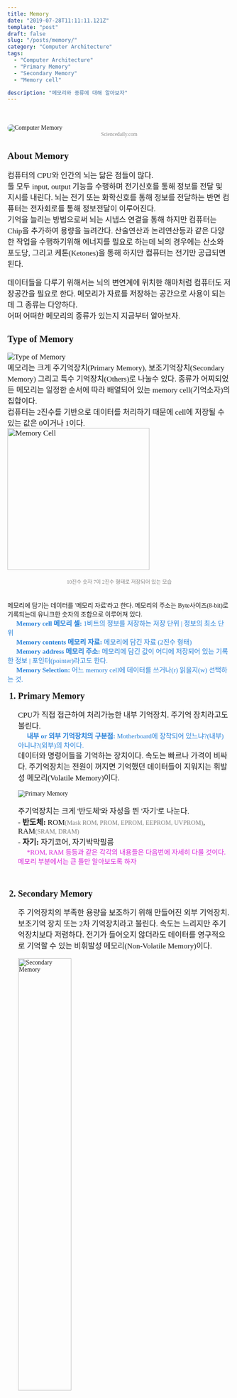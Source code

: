 ```yaml
---
title: Memory
date: "2019-07-28T11:11:11.121Z"
template: "post"
draft: false
slug: "/posts/memory/"
category: "Computer Architecture"
tags:
  - "Computer Architecture"
  - "Primary Memory"
  - "Secondary Memory"
  - "Memory cell"

description: "메모리와 종류에 대해 알아보자"
---
```

<head>
<link href="https://fonts.googleapis.com/css?family=Sunflower:300&display=swap" rel="stylesheet">
<style>
code {
  background-color: #ececec
}
p {
  font-size: 17px;
}
li {
  font-size: 20px;
  font-weight: bold;
}
sub{
  font-size: 15px;
  vertical-align: middle;
  padding: 20px;
  color: #2680d9;
}
sub2{
  font-size: 15px;
  vertical-align: middle;
  padding: 20px;
  color: #d926d9;
}
br{
  line-height: 35px;
}
small{
  color: #808080;
}
#rcorners {
  border-radius: 25px;
  border: 2px solid #dd4ecf;
  padding: 20px; 
  width: 200px;
  height: 150px;  
}
.rdimg {
  border-radius: 25px;
}
</style>
</head>

<div style="font-family:Sunflower;">
<br>
<img src="/media/computerMemory.jpg" alt="Computer Memory" class=rdimg>
<small><center>Sciencedaily.com</small></center>
<h2>About Memory</h2>
  <p>
  컴퓨터의 CPU와 인간의 뇌는 닮은 점들이 많다. <br>
  둘 모두 input, output 기능을 수행하며 전기신호를 통해 정보를 전달 및 지시를 내린다. 뇌는 전기 또는 화학신호를 통해 정보를 전달하는 반면 컴퓨터는 전자회로를 통해 정보전달이 이루어진다. <br>
  기억을 늘리는 방법으로써 뇌는 시냅스 연결을 통해 하지만 컴퓨터는 Chip을 추가하여 용량을 늘려간다. 산술연산과 논리연산등과 같은 다양한 작업을 수행하기위해 에너지를 필요로 하는데 뇌의 경우에는 산소와 포도당, 그리고 케톤(Ketones)을 통해 하지만 컴퓨터는 전기만 공급되면 된다. 
  </p>
  <p>
  데이터들을 다루기 위해서는 뇌의 변연계에 위치한 해마처럼 컴퓨터도 저장공간을 필요로 한다. 메모리가 자료를 저장하는 공간으로 사용이 되는데 그 종류는 다양하다.<br>
  어떠 어떠한 메모리의 종류가 있는지 지금부터 알아보자.
  </p>

<h2>Type of Memory</h2>
  <p>
  <img src="/media/MemoryTypes.png" alt="Type of Memory">
  <br>
  메모리는 크게 주기억장치(Primary Memory), 보조기억장치(Secondary Memory) 그리고 특수 기억장치(Others)로 나눌수 있다. 종류가 어찌되었든 메모리는 일정한 순서에 따라 배열되어 있는 memory cell(기억소자)의 집합이다. 
  <br>컴퓨터는 2진수를 기반으로 데이터를 처리하기 때문에 cell에 저장될 수 있는 값은 0이거나 1이다.<br>
  <img src="/media/MemoryCell.gif" width="320" alt="Memory Cell">
  <small><center>10진수 숫자 7이 2진수 형태로 저장되어 있는 모습</center></small><br>
  메모리에 담기는 데이터를 '메모리 자료'라고 한다. 메모리의 주소는 Byte사이즈(8-bit)로 기록되는데 유니크한 숫자의 조합으로 이루어져 있다.<br>
   <sub><strong>Memory cell 메모리 셀:</strong> 1비트의 정보를 저장하는 저장 단위 | 정보의 최소 단위</sub><br>
   <sub><strong>Memory contents 메모리 자료:</strong> 메모리에 담긴 자료 (2진수 형태)</sub><br>
   <sub><strong>Memory address 메모리 주소:</strong> 메모리에 담긴 값이 어디에 저장되어 있는 기록한 정보 | 포인터(pointer)라고도 한다. </sub><br>
   <sub><strong>Memory Selection:</strong> 어느 memory cell에 데이터를 쓰거나(r) 읽을지(w) 선택하는 것.</sub><br>
 

  </p>
  <ol>
    <li>Primary Memory</li>
      <p>
        CPU가 직접 접근하여 처리가능한 내부 기억장치. 주기억 장치라고도 불린다.<br>
          <sub><strong>내부 or 외부 기억장치의 구분점:</strong> Motherboard에 장착되어 있느냐?(내부) 아니냐?(외부)의 차이다.</sub><br>
        데이터와 명령어들을 기억하는 장치이다. 속도는 빠르나 가격이 비싸다. 주기억장치는 전원이 꺼지면 기억했던 데이터들이 지워지는 휘발성 메모리(Volatile Memory)이다.<br>
      </p>
      <img src="/media/PrimaryMemory.png" alt="Primary Memory">
      <p>
      주기억장치는 크게 '반도체'와 자성을 띈 '자기'로 나눈다.<br>
      - <strong>반도체: </strong>ROM<small>(Mask ROM, PROM, EPROM, EEPROM, UVPROM)</small>, RAM<small>(SRAM, DRAM)</small> <br>
      - <strong>자기: </strong>자기코어, 자기박막필름<br>
      <sub2>*ROM, RAM 등등과 같은 각각의 내용들은 다음번에 자세히 다룰 것이다. 메모리 부분에서는 큰 틀만 알아보도록 하자</sub2>
      </p>
      <br>
    <li>Secondary Memory</li>
      <p>
        주 기억장치의 부족한 용량을 보조하기 위해 만들어진 외부 기억장치. 보조기억 장치 또는 2차 기억장치라고 불린다. 속도는 느리지만 주기억장치보다 저렴하다. 전기가 들어오지 않더라도 데이터를 영구적으로 기억할 수 있는 비휘발성 메모리(Non-Volatile Memory)이다.
      </p>
      <img src="/media/SecondaryMemory.png" width="50%" alt="Secondary Memory">
      <br>
      <p>
      보조기억장치는 'DASD(직접처리 장치)'와 'SASD(순차처리장치)'로 나뉜다.<br>
      - <strong>DASD(Direct Access Storage Device) :</strong> 자기디스크, 자기드럼, 하드디스크, 플로피 디스크 <br>
      - <strong>SASD(Sequential Access Storage) :</strong> 자기테이프
      </p>
    <li>Others</li>
      <p>
        그 외의 기억장치는 Others로 구분하였다. 특수기억 장치의 종류는 '복수 모듈 기억장치', '연관 기억 장치', '캐시 기억 장치', 그리고 '가상 기억 장치'가 있다. 
      </p>
      <img src="/media/OtherMemory.png" width="40%" alt="Other Memory">
      <p>
        <strong>복수 모듈 기억 장치 : </strong>이름에서 추측할수 있듯 여러개의 기억장치 모듈을 가진 메모리를 말한다.<br>
        <strong>연관 기억 장치(Associative Memory) : </strong> 주소외의 기억된 내용의 일부를 이용하여 접근하는 기억장치이다. CAM(Content Addressable Memory)이라고 부르기도 한다. 주소로 접근하는 기억장치보다 빠른 특성을 갖고 있다.<br>
        <strong>캐시메모리:</strong> 자주 쓰이는 명령어와 데이터를 기억하고 있다가 특정 데이터가 필요할 시에 빠르게 전달해주는 역할을 한다. 주기억장치와  CPU사이에 있다. 가격이 비싸다.<br>
        <sub2>*캐시메모리와 가상메모리는 중요하므로 자세한 점은 각각의 포스트로 나누어 다루도록 하겠다.</sub2>
      </p>
  </ol>

<h2>Reference</h2>
<p>
<a href="https://www.guru99.com/primary-vs-secondary-memory.html">Difference between Primary and Secondary Memory</a><br>
<a href="https://web.stanford.edu/class/cs101/hardware-1.html">Computer Hardware</a><br>
<a href="https://www.intel.com/content/www/us/en/architecture-and-technology/optane-technology-unveiled-video.html">Breakthrough Memory Technology</a><br>
</p>

</div>
<!-- ![scope.png](/media/scope.png) -->